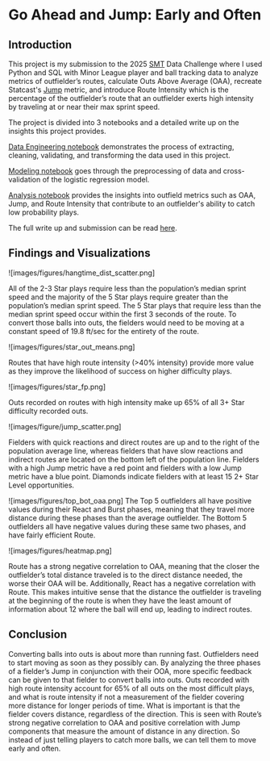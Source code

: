 # Go Ahead and Jump: Early and Often
 
## Introduction

This project is my submission to the 2025 [SMT](https://smt.com/) Data Challenge where I used Python and SQL with Minor League player and ball tracking data to analyze metrics of outfielder’s routes, calculate Outs Above Average (OAA), recreate Statcast's [Jump](https://baseballsavant.mlb.com/leaderboard/outfield_jump) metric, and introduce Route Intensity which is the percentage of the outfielder’s route that an outfielder exerts high intensity by traveling at or near their max sprint speed.

The project is divided into 3 notebooks and a detailed write up on the insights this project provides.

[Data Engineering notebook](Data_Engineering.ipynb) demonstrates the process of extracting, cleaning, validating, and transforming the data used in this project.

[Modeling notebook](Modeling.ipynb) goes through the preprocessing of data and cross-validation of the logistic regression model.

[Analysis notebook](Analysis.ipynb) provides the insights into outfield metrics such as OAA, Jump, and Route Intensity that contribute to an outfielder's ability to catch low probability plays.

The full write up and submission can be read [here](go_ahead_and_jump_writeup.pdf).
## Findings and Visualizations
![images/figures/hangtime_dist_scatter.png]

All of the 2-3 Star plays require less than the population’s median sprint speed and the majority of the 5 Star plays require greater than the population’s median sprint speed. The 5 Star plays that require less than the median sprint speed occur within the first 3 seconds of the route. To convert those balls into outs, the fielders would need to be moving at a constant speed of 19.8 ft/sec for the entirety of the route.

![images/figures/star_out_means.png]

Routes that have high route intensity (>40% intensity) provide more value as they improve the likelihood of success on higher difficulty plays.

![images/figures/star_fp.png]

 Outs recorded on routes with high intensity make up 65% of all 3+ Star difficulty recorded outs.

![images/figure/jump_scatter.png]

Fielders with quick reactions and direct routes are up and to the right of the population average line, whereas fielders that have slow reactions and indirect routes are located on the bottom left of the population line. Fielders with a high Jump metric have a red point and fielders with a low Jump metric have a blue point. Diamonds indicate fielders with at least 15 2+ Star Level opportunities.

![images/figures/top_bot_oaa.png]
The Top 5 outfielders all have positive values during their React and Burst phases, meaning that they travel more distance during these phases than the average outfielder. The Bottom 5 outfielders all have negative values during these same two phases, and have fairly efficient Route.

![images/figures/heatmap.png] 

Route has a strong negative correlation to OAA, meaning that the closer the outfielder’s total distance traveled is to the direct distance needed, the worse their OAA will be. Additionally, React has a negative correlation with Route. This makes intuitive sense that the distance the outfielder is traveling at the beginning of the route is when they have the least amount of information about 12 where the ball will end up, leading to indirect routes. 

## Conclusion
Converting balls into outs is about more than running fast. Outfielders need to start moving as soon as they possibly can. By analyzing the three phases of a fielder’s Jump in conjunction with their OOA, more specific feedback can be given to that fielder to convert balls into outs. Outs recorded with high route intensity account for 65% of all outs on the most difficult plays, and what is route intensity if not a measurement of the fielder covering more distance for longer periods of time. What is important is that the fielder covers distance, regardless of the direction. This is seen with Route’s strong negative correlation to OAA and positive correlation with Jump components that measure the amount of distance in any direction. So instead of just telling players to catch more balls, we can tell them to move early and often. 
